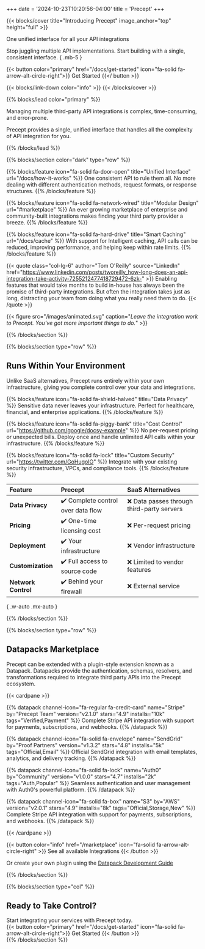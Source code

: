 +++
date = '2024-10-23T10:20:56-04:00'
title = 'Precept'
+++

{{< blocks/cover title="Introducing Precept" image_anchor="top" height="full" >}}

One unified interface for all your API integrations

Stop juggling multiple API implementations. Start building with a single, consistent interface.
{ .mb-5 }

{{< button color="primary" href="/docs/get-started" icon="fa-solid fa-arrow-alt-circle-right">}}
  Get Started
{{</ button >}}

{{< blocks/link-down color="info" >}}
{{< /blocks/cover >}}

{{% blocks/lead color="primary" %}}
<!-- ## Why Precept? -->

Managing multiple third-party API integrations is complex, time-consuming, and error-prone.

Precept provides a single, unified interface that handles all the complexity of API integration for you.

{{% /blocks/lead %}}

{{% blocks/section color="dark" type="row" %}}

{{% blocks/feature icon="fa-solid fa-door-open" title="Unified Interface" url="/docs/how-it-works" %}}
One consistent API to rule them all. No more dealing with different authentication methods, request formats, or response structures.
{{% /blocks/feature %}}

{{% blocks/feature icon="fa-solid fa-network-wired" title="Modular Design" url="#marketplace" %}}
An ever growing marketplace of enterprise and community-built integrations makes finding your third party provider a breeze.
{{% /blocks/feature %}}

{{% blocks/feature icon="fa-solid fa-hard-drive" title="Smart Caching" url="/docs/cache" %}}
With support for Intelligent caching, API calls can be reduced, improving performance, and helping keep within rate limits.
{{% /blocks/feature %}}

{{< quote class="col-lg-6" author="Tom O'Reilly" source="LinkedIn" href="https://www.linkedin.com/posts/tworeilly_how-long-does-an-api-integration-take-activity-7255212477418729472-6zk-" >}}
Enabling features that would take months to build in-house has always been the promise of third-party integrations. But often the integration takes just as long, distracting your team from doing what you really need them to do.
{{< /quote >}}

<div class="col-lg-6 py-2 px-6">
{{< figure src="/images/animated.svg" caption="<em>Leave the integration work to Precept. You've got more important things to do.</em>" >}}
</div>

{{% /blocks/section %}}

{{% blocks/section type="row" %}}

## Runs Within Your Environment

Unlike SaaS alternatives, Precept runs entirely within your own infrastructure, giving you complete control over your data and integrations.

{{% blocks/feature icon="fa-solid fa-shield-halved" title="Data Privacy" %}}
Sensitive data never leaves your infrastructure. Perfect for healthcare, financial, and enterprise applications.
{{% /blocks/feature %}}

{{% blocks/feature icon="fa-solid fa-piggy-bank" title="Cost Control"
    url="https://github.com/google/docsy-example" %}}
No per-request pricing or unexpected bills. Deploy once and handle unlimited API calls within your infrastructure.
{{% /blocks/feature %}}

{{% blocks/feature icon="fa-solid fa-lock" title="Custom Security"
    url="https://twitter.com/GoHugoIO" %}}
Integrate with your existing security infrastructure, VPCs, and compliance tools.
{{% /blocks/feature %}}

| Feature             | Precept                                               | SaaS Alternatives                              |
|:--------------------|:------------------------------------------------------|:-----------------------------------------------|
| **Data Privacy**    | :heavy_check_mark: Complete control over data flow | :x: Data passes through third-party servers |
| **Pricing**         | :heavy_check_mark: One-time licensing cost         | :x: Per-request pricing                     |
| **Deployment**      | :heavy_check_mark: Your infrastructure             | :x: Vendor infrastructure                   |
| **Customization**   | :heavy_check_mark: Full access to source code      | :x: Limited to vendor features              |
| **Network Control** | :heavy_check_mark: Behind your firewall            | :x: External service                        |
{ .w-auto .mx-auto }

{{% /blocks/section %}}

{{% blocks/section type="row" %}}

## Datapacks Marketplace

Precept can be extended with a plugin-style extension known as a Datapack. Datapacks provide the authentication, schemas, resolvers, and transformations required to integrate third party APIs into the Precept ecosystem.

{{< cardpane >}}

{{% datapack
        channel-icon="fa-regular fa-credit-card"
        name="Stripe"
        by="Precept Team"
        version="v2.1.0"
        stars="4.9"
        installs="10k"
        tags="Verified,Payment" %}}
Complete Stripe API integration with support for payments, subscriptions, and webhooks.
{{% /datapack %}}

{{% datapack
        channel-icon="fa-solid fa-envelope"
        name="SendGrid"
        by="Proof Partners"
        version="v1.3.2"
        stars="4.8"
        installs="5k"
        tags="Official,Email" %}}
Official SendGrid integration with email templates, analytics, and delivery tracking.
{{% /datapack %}}

{{% datapack
        channel-icon="fa-solid fa-lock"
        name="Auth0"
        by="Community"
        version="v1.0.0"
        stars="4.7"
        installs="2k"
        tags="Auth,Popular" %}}
Seamless authentication and user management with Auth0's powerful platform.
{{% /datapack %}}

{{% datapack
        channel-icon="fa-solid fa-box"
        name="S3"
        by="AWS"
        version="v2.0.1"
        stars="4.9"
        installs="8k"
        tags="Official,Storage,New" %}}
Complete Stripe API integration with support for payments, subscriptions, and webhooks.
{{% /datapack %}}

{{< /cardpane >}}

{{< button color="info" href="/marketplace" icon="fa-solid fa-arrow-alt-circle-right" >}}
  See all available Integrations
{{< /button >}}

Or create your own plugin using the [Datapack Development Guide](/docs/sdk)

{{% /blocks/section %}}

{{% blocks/section type="col" %}}

## Ready to Take Control?

<div class="text-center py-4">
Start integrating your services with Precept today.
</div>
<div class="text-center">
{{< button color="primary" href="/docs/get-started" icon="fa-solid fa-arrow-alt-circle-right">}}
  Get Started
{{< /button >}}
</div>
{{% /blocks/section %}}

